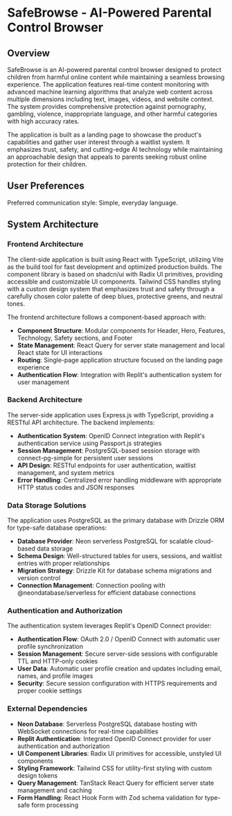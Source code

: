 # SafeBrowse - AI-Powered Parental Control Browser

## Overview

SafeBrowse is an AI-powered parental control browser designed to protect children from harmful online content while maintaining a seamless browsing experience. The application features real-time content monitoring with advanced machine learning algorithms that analyze web content across multiple dimensions including text, images, videos, and website context. The system provides comprehensive protection against pornography, gambling, violence, inappropriate language, and other harmful categories with high accuracy rates.

The application is built as a landing page to showcase the product's capabilities and gather user interest through a waitlist system. It emphasizes trust, safety, and cutting-edge AI technology while maintaining an approachable design that appeals to parents seeking robust online protection for their children.

## User Preferences

Preferred communication style: Simple, everyday language.

## System Architecture

### Frontend Architecture
The client-side application is built using React with TypeScript, utilizing Vite as the build tool for fast development and optimized production builds. The component library is based on shadcn/ui with Radix UI primitives, providing accessible and customizable UI components. Tailwind CSS handles styling with a custom design system that emphasizes trust and safety through a carefully chosen color palette of deep blues, protective greens, and neutral tones.

The frontend architecture follows a component-based approach with:
- **Component Structure**: Modular components for Header, Hero, Features, Technology, Safety sections, and Footer
- **State Management**: React Query for server state management and local React state for UI interactions
- **Routing**: Single-page application structure focused on the landing page experience
- **Authentication Flow**: Integration with Replit's authentication system for user management

### Backend Architecture
The server-side application uses Express.js with TypeScript, providing a RESTful API architecture. The backend implements:
- **Authentication System**: OpenID Connect integration with Replit's authentication service using Passport.js strategies
- **Session Management**: PostgreSQL-based session storage with connect-pg-simple for persistent user sessions
- **API Design**: RESTful endpoints for user authentication, waitlist management, and system metrics
- **Error Handling**: Centralized error handling middleware with appropriate HTTP status codes and JSON responses

### Data Storage Solutions
The application uses PostgreSQL as the primary database with Drizzle ORM for type-safe database operations:
- **Database Provider**: Neon serverless PostgreSQL for scalable cloud-based data storage
- **Schema Design**: Well-structured tables for users, sessions, and waitlist entries with proper relationships
- **Migration Strategy**: Drizzle Kit for database schema migrations and version control
- **Connection Management**: Connection pooling with @neondatabase/serverless for efficient database connections

### Authentication and Authorization
The authentication system leverages Replit's OpenID Connect provider:
- **Authentication Flow**: OAuth 2.0 / OpenID Connect with automatic user profile synchronization
- **Session Management**: Secure server-side sessions with configurable TTL and HTTP-only cookies
- **User Data**: Automatic user profile creation and updates including email, names, and profile images
- **Security**: Secure session configuration with HTTPS requirements and proper cookie settings

### External Dependencies
- **Neon Database**: Serverless PostgreSQL database hosting with WebSocket connections for real-time capabilities
- **Replit Authentication**: Integrated OpenID Connect provider for user authentication and authorization
- **UI Component Libraries**: Radix UI primitives for accessible, unstyled UI components
- **Styling Framework**: Tailwind CSS for utility-first styling with custom design tokens
- **Query Management**: TanStack React Query for efficient server state management and caching
- **Form Handling**: React Hook Form with Zod schema validation for type-safe form processing